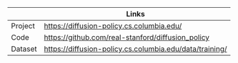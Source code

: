 |         | Links                                                   |
| ------- | ------------------------------------------------------- |
| Project | https://diffusion-policy.cs.columbia.edu/               |
| Code    | https://github.com/real-stanford/diffusion_policy       |
| Dataset | https://diffusion-policy.cs.columbia.edu/data/training/ |

